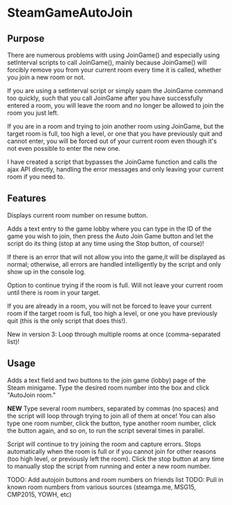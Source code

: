 # SteamGameAutoJoin

## Purpose
There are numerous problems with using JoinGame() and especially using setInterval scripts to call JoinGame(), mainly because JoinGame() will forcibly remove you from your current room every time it is called, whether you join a new room or not.

If you are using a setInterval script or simply spam the JoinGame command too quickly, such that you call JoinGame after you have successfully entered a room, you will leave the room and no longer be allowed to join the room you just left.

If you are in a room and trying to join another room using JoinGame, but the target room is full, too high a level, or one that you have previously quit and cannot enter, you will be forced out of your current room even though it's not even possible to enter the new one.

I have created a script that bypasses the JoinGame function and calls the ajax API directly, handling the error messages and only leaving your current room if you need to.

## Features
Displays current room number on resume button.

Adds a text entry to the game lobby where you can type in the ID of the game you wish to join, then press the Auto Join Game button and let the script do its thing (stop at any time using the Stop button, of course)!

If there is an error that will not allow you into the game,it will be displayed as normal; otherwise, all errors are handled intelligently by the script and only show up in the console log.

Option to continue trying if the room is full. Will not leave your current room until there is room in your target.

If you are already in a room, you will not be forced to leave your current room if the target room is full, too high a level, or one you have previously quit (this is the only script that does this!).

New in version 3: Loop through multiple rooms at once (comma-separated list)!

## Usage
Adds a text field and two buttons to the join game (lobby) page of the Steam minigame. Type the desired room number into the box and click "AutoJoin room." 

**NEW** Type several room numbers, separated by commas (no spaces) and the script will loop through trying to join all of them at once! You can also type one room number, click the button, type another room number, click the button again, and so on, to run the script several times in parallel.

Script will continue to try joining the room and capture errors. Stops automatically when the room is full or if you cannot join for other reasons (too high level, or previously left the room). Click the stop button at any time to manually stop the script from running and enter a new room number.

TODO: Add autojoin buttons and room numbers on friends list
TODO: Pull in known room numbers from various sources (steamga.me, MSG15, CMP2015, YOWH, etc)
